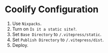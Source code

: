 # Coolify Configuration

1. Use `Nixpacks`.
2. Turn on `Is it a static site?`.
3. Set `Base Directory` to `/.vitepress/static`.
4. Set `Publish Directory` to `/.vitepress/dist`.
5. Deploy.